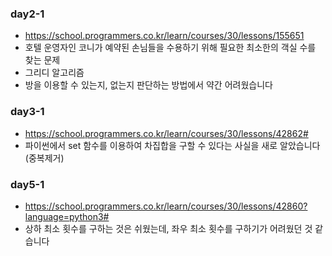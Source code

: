 ### day2-1

- https://school.programmers.co.kr/learn/courses/30/lessons/155651
- 호텔 운영자인 코니가 예약된 손님들을 수용하기 위해 필요한 최소한의 객실 수를 찾는 문제
- 그리디 알고리즘
- 방을 이용할 수 있는지, 없는지 판단하는 방법에서 약간 어려웠습니다

### day3-1

- https://school.programmers.co.kr/learn/courses/30/lessons/42862#
- 파이썬에서 set 함수를 이용하여 차집합을 구할 수 있다는 사실을 새로 알았습니다 (중복제거)

### day5-1

- https://school.programmers.co.kr/learn/courses/30/lessons/42860?language=python3#
- 상하 최소 횟수를 구하는 것은 쉬웠는데, 좌우 최소 횟수를 구하기가 어려웠던 것 같습니다
